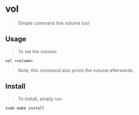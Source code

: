 # vol
> Simple command line volume tool

## Usage
> To set the volume:

    vol <volume>

> Note, this command also prints the volume afterwards.

## Install
> To install, simply run:

    sudo make install
